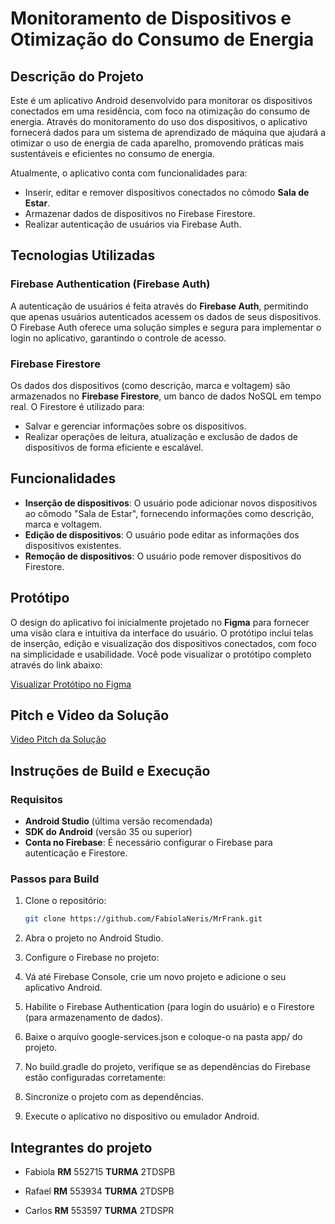 # Monitoramento de Dispositivos e Otimização do Consumo de Energia

## Descrição do Projeto

Este é um aplicativo Android desenvolvido para monitorar os dispositivos conectados em uma residência, com foco na otimização do consumo de energia. Através do monitoramento do uso dos dispositivos, o aplicativo fornecerá dados para um sistema de aprendizado de máquina que ajudará a otimizar o uso de energia de cada aparelho, promovendo práticas mais sustentáveis e eficientes no consumo de energia.

Atualmente, o aplicativo conta com funcionalidades para:
- Inserir, editar e remover dispositivos conectados no cômodo **Sala de Estar**.
- Armazenar dados de dispositivos no Firebase Firestore.
- Realizar autenticação de usuários via Firebase Auth.

## Tecnologias Utilizadas

### Firebase Authentication (Firebase Auth)
A autenticação de usuários é feita através do **Firebase Auth**, permitindo que apenas usuários autenticados acessem os dados de seus dispositivos. O Firebase Auth oferece uma solução simples e segura para implementar o login no aplicativo, garantindo o controle de acesso.

### Firebase Firestore
Os dados dos dispositivos (como descrição, marca e voltagem) são armazenados no **Firebase Firestore**, um banco de dados NoSQL em tempo real. O Firestore é utilizado para:
- Salvar e gerenciar informações sobre os dispositivos.
- Realizar operações de leitura, atualização e exclusão de dados de dispositivos de forma eficiente e escalável.

## Funcionalidades

- **Inserção de dispositivos**: O usuário pode adicionar novos dispositivos ao cômodo "Sala de Estar", fornecendo informações como descrição, marca e voltagem.
- **Edição de dispositivos**: O usuário pode editar as informações dos dispositivos existentes.
- **Remoção de dispositivos**: O usuário pode remover dispositivos do Firestore.

## Protótipo

O design do aplicativo foi inicialmente projetado no **Figma** para fornecer uma visão clara e intuitiva da interface do usuário. O protótipo inclui telas de inserção, edição e visualização dos dispositivos conectados, com foco na simplicidade e usabilidade. Você pode visualizar o protótipo completo através do link abaixo:

[Visualizar Protótipo no Figma](https://www.figma.com/design/ABYTiaEOOxR7MyrpSGWMdx/Mr.Frank---energia?node-id=0-1&t=XoZzG0PQHg4okuSE-1)

## Pitch e Video da Solução

[Video Pitch da Solução](https://youtu.be/-amW7e8CQAc)

## Instruções de Build e Execução

### Requisitos
- **Android Studio** (última versão recomendada)
- **SDK do Android** (versão 35 ou superior)
- **Conta no Firebase**: É necessário configurar o Firebase para autenticação e Firestore.

### Passos para Build
1. Clone o repositório:
   ```bash
   git clone https://github.com/FabiolaNeris/MrFrank.git
2. Abra o projeto no Android Studio.

3. Configure o Firebase no projeto:

4. Vá até Firebase Console, crie um novo projeto e adicione o seu aplicativo Android.

5. Habilite o Firebase Authentication (para login do usuário) e o Firestore (para armazenamento de dados).

6. Baixe o arquivo google-services.json e coloque-o na pasta app/ do projeto.

7. No build.gradle do projeto, verifique se as dependências do Firebase estão configuradas corretamente:

8. Sincronize o projeto com as dependências.

9. Execute o aplicativo no dispositivo ou emulador Android.

## Integrantes do projeto
* Fabiola **RM** 552715 **TURMA** 2TDSPB

* Rafael **RM** 553934 **TURMA** 2TDSPB

* Carlos **RM** 553597 **TURMA** 2TDSPR
 
